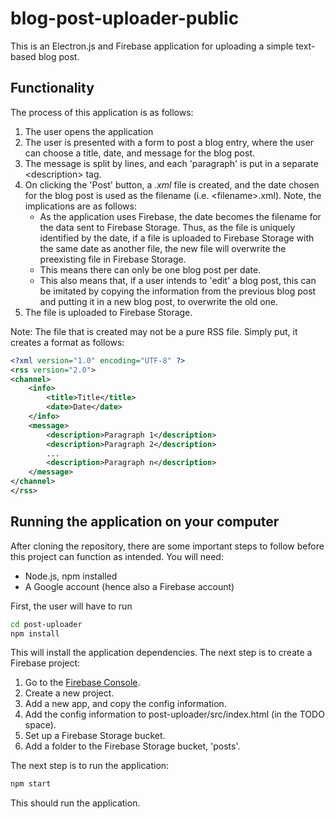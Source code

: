 # blog-post-uploader-public

This is an Electron.js and Firebase application for uploading a simple text-based blog post.

## Functionality

The process of this application is as follows:
1. The user opens the application
2. The user is presented with a form to post a blog entry, where the user can choose a title, date, and message for the blog post.
3. The message is split by lines, and each 'paragraph' is put in a separate \<description\> tag.
4. On clicking the 'Post' button, a *.xml* file is created, and the date chosen for the blog post is used as the filename \(i.e. \<filename\>.xml\). Note, the implications are as follows:
    * As the application uses Firebase, the date becomes the filename for the data sent to Firebase Storage. Thus, as the file is uniquely identified by the date, if a file is uploaded to Firebase Storage with the same date as another file, the new file will overwrite the preexisting file in Firebase Storage.
    * This means there can only be one blog post per date.
    * This also means that, if a user intends to 'edit' a blog post, this can be imitated by copying the information from the previous blog post and putting it in a new blog post, to overwrite the old one.
5. The file is uploaded to Firebase Storage.

Note: The file that is created may not be a pure RSS file. Simply put, it creates a format as follows:
```xml
<?xml version="1.0" encoding="UTF-8" ?>
<rss version="2.0">
<channel>
    <info>
        <title>Title</title>
        <date>Date</date>
    </info>
    <message>
        <description>Paragraph 1</description>
        <description>Paragraph 2</description>
        ...
        <description>Paragraph n</description>
    </message>
</channel>
</rss>
```

## Running the application on your computer

After cloning the repository, there are some important steps to follow before this project can function as intended.
You will need:
- Node.js, npm installed
- A Google account (hence also a Firebase account)

First, the user will have to run
```sh
cd post-uploader
npm install
```
This will install the application dependencies.
The next step is to create a Firebase project:
1. Go to the [Firebase Console](https://console.firebase.google.com/).
2. Create a new project.
3. Add a new app, and copy the config information.
4. Add the config information to post-uploader/src/index.html (in the TODO space).
5. Set up a Firebase Storage bucket.
6. Add a folder to the Firebase Storage bucket, 'posts'.

The next step is to run the application:
```sh
npm start
```
This should run the application.
